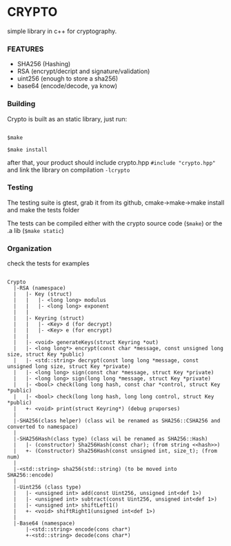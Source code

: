 # CRYPTO

simple library in c++ for cryptography.

### FEATURES

- SHA256 (Hashing)
- RSA (encrypt/decript and signature/validation)
- uint256 (enough to store a sha256)
- base64 (encode/decode, ya know)

### Building

Crypto is built as an static library, just run:

```

$make

$make install

```

after that, your product should include crypto.hpp `#include "crypto.hpp"` and link the library on compilation `-lcrypto`


### Testing

The testing suite is gtest, grab it from its github, cmake->make->make install and make the tests folder

The tests can be compiled either with the crypto source code (`$make`) or the .a lib (`$make static`)


### Organization

check the tests for examples

```

Crypto
  |-RSA (namespace)
  |   |- Key (struct)
  |   |   |- <long long> modulus
  |   |   |- <long long> exponent
  |   |
  |   |- Keyring (struct)
  |   |   |- <Key> d (for decrypt)
  |   |   |- <Key> e (for encrypt)
  |   |
  |   |- <void> generateKeys(struct Keyring *out)
  |   |- <long long*> encrypt(const char *message, const unsigned long size, struct Key *public)
  |   |- <std::string> decrypt(const long long *message, const unsigned long size, struct Key *private)
  |   |- <long long> sign(const char *message, struct Key *private)
  |   |- <long long> sign(long long *message, struct Key *private)
  |   |- <bool> check(long long hash, const char *control, struct Key *public)
  |   |- <bool> check(long long hash, long long control, struct Key *public)
  |   +- <void> print(struct Keyring*) (debug pruporses)
  |
  |-SHA256(class helper) (class wil be renamed as SHA256::CSHA256 and converted to namespace)
  |
  |-SHA256Hash(class type) (class wil be renamed as SHA256::Hash)
  |   |- (constructor) Sha256Hash(const char); (from string <<hash>>)
  |   +- (Constructor) Sha256Hash(const unsigned int, size_t); (from num)
  |
  |-<std::string> sha256(std::string) (to be moved into SHA256::encode)
  |
  |-Uint256 (class type)
  |   |- <unsigned int> add(const Uint256, unsigned int<def 1>)
  |   |- <unsigned int> subtract(const Uint256, unsigned int<def 1>)
  |   |- <unsigned int> shiftLeft1()
  |   +- <void> shiftRight1(unsigned int<def 1>)
  |
  |-Base64 (namespace)
      |-<std::string> encode(cons char*)
      +-<std::string> decode(cons char*)

```
